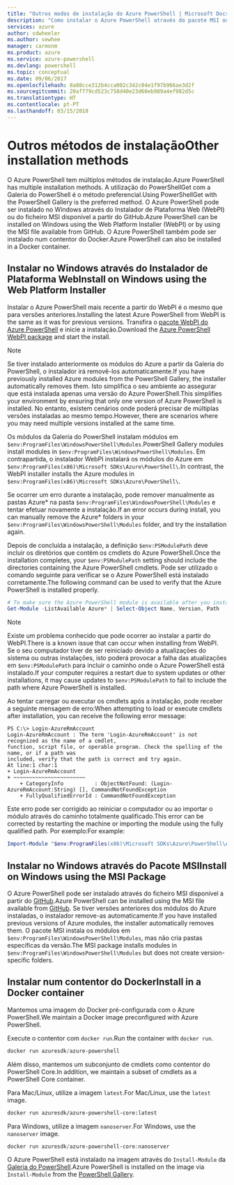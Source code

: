 ```yaml
---
title: "Outros modos de instalação do Azure PowerShell | Microsoft Docs"
description: "Como instalar o Azure PowerShell através do pacote MSI ou do Instalador de Plataforma Web."
services: azure
author: sdwheeler
ms.author: sewhee
manager: carmonm
ms.product: azure
ms.service: azure-powershell
ms.devlang: powershell
ms.topic: conceptual
ms.date: 09/06/2017
ms.openlocfilehash: 8a88cce312b4cca002c342c04e1f97b966ae3d2f
ms.sourcegitcommit: 20af779cd523c758d40e23d60eb989a4ef982d5c
ms.translationtype: HT
ms.contentlocale: pt-PT
ms.lasthandoff: 03/15/2018
---
```

# <a name="other-installation-methods"></a><span data-ttu-id="8512d-103">Outros métodos de instalação</span><span class="sxs-lookup"><span data-stu-id="8512d-103">Other installation methods</span></span>

<span data-ttu-id="8512d-104">O Azure PowerShell tem múltiplos métodos de instalação.</span><span class="sxs-lookup"><span data-stu-id="8512d-104">Azure PowerShell has multiple installation methods.</span></span> <span data-ttu-id="8512d-105">A utilização do PowerShellGet com a Galeria do PowerShell é o método preferencial.</span><span class="sxs-lookup"><span data-stu-id="8512d-105">Using PowerShellGet with the PowerShell Gallery is the preferred method.</span></span> <span data-ttu-id="8512d-106">O Azure PowerShell pode ser instalado no Windows através do Instalador de Plataforma Web (WebPI) ou do ficheiro MSI disponível a partir do GitHub.</span><span class="sxs-lookup"><span data-stu-id="8512d-106">Azure PowerShell can be installed on Windows using the Web Platform Installer (WebPI) or by using the MSI file available from GitHub.</span></span> <span data-ttu-id="8512d-107">O Azure PowerShell também pode ser instalado num contentor do Docker.</span><span class="sxs-lookup"><span data-stu-id="8512d-107">Azure PowerShell can also be installed in a Docker container.</span></span>

## <a name="install-on-windows-using-the-web-platform-installer"></a><span data-ttu-id="8512d-108">Instalar no Windows através do Instalador de Plataforma Web</span><span class="sxs-lookup"><span data-stu-id="8512d-108">Install on Windows using the Web Platform Installer</span></span>

<span data-ttu-id="8512d-109">Instalar o Azure PowerShell mais recente a partir do WebPI é o mesmo que para versões anteriores.</span><span class="sxs-lookup"><span data-stu-id="8512d-109">Installing the latest Azure PowerShell from WebPI is the same as it was for previous versions.</span></span>
<span data-ttu-id="8512d-110">Transfira o [pacote WebPI do Azure PowerShell](http://aka.ms/webpi-azps) e inicie a instalação.</span><span class="sxs-lookup"><span data-stu-id="8512d-110">Download the [Azure PowerShell WebPI package](http://aka.ms/webpi-azps) and start the install.</span></span>

> [!NOTE]
> <span data-ttu-id="8512d-111">Se tiver instalado anteriormente os módulos do Azure a partir da Galeria do PowerShell, o instalador irá removê-los automaticamente.</span><span class="sxs-lookup"><span data-stu-id="8512d-111">If you have previously installed Azure modules from the PowerShell Gallery, the installer automatically removes them.</span></span> <span data-ttu-id="8512d-112">Isto simplifica o seu ambiente ao assegurar que está instalada apenas uma versão do Azure PowerShell.</span><span class="sxs-lookup"><span data-stu-id="8512d-112">This simplifies your environment by ensuring that only one version of Azure PowerShell is installed.</span></span> <span data-ttu-id="8512d-113">No entanto, existem cenários onde poderá precisar de múltiplas versões instaladas ao mesmo tempo.</span><span class="sxs-lookup"><span data-stu-id="8512d-113">However, there are scenarios where you may need multiple versions installed at the same time.</span></span>
>
> <span data-ttu-id="8512d-114">Os módulos da Galeria do PowerShell instalam módulos em `$env:ProgramFiles\WindowsPowerShell\Modules`.</span><span class="sxs-lookup"><span data-stu-id="8512d-114">PowerShell Gallery modules install modules in `$env:ProgramFiles\WindowsPowerShell\Modules`.</span></span> <span data-ttu-id="8512d-115">Em contrapartida, o instalador WebPI instalará os módulos do Azure em `$env:ProgramFiles(x86)\Microsoft SDKs\Azure\PowerShell\`.</span><span class="sxs-lookup"><span data-stu-id="8512d-115">In contrast, the WebPI installer installs the Azure modules in `$env:ProgramFiles(x86)\Microsoft SDKs\Azure\PowerShell\`.</span></span>
>
> <span data-ttu-id="8512d-116">Se ocorrer um erro durante a instalação, pode remover manualmente as pastas Azure\* na pasta `$env:ProgramFiles\WindowsPowerShell\Modules` e tentar efetuar novamente a instalação.</span><span class="sxs-lookup"><span data-stu-id="8512d-116">If an error occurs during install, you can manually remove the Azure\* folders in your `$env:ProgramFiles\WindowsPowerShell\Modules` folder, and try the installation again.</span></span>

<span data-ttu-id="8512d-117">Depois de concluída a instalação, a definição `$env:PSModulePath` deve incluir os diretórios que contêm os cmdlets do Azure PowerShell.</span><span class="sxs-lookup"><span data-stu-id="8512d-117">Once the installation completes, your `$env:PSModulePath` setting should include the directories containing the Azure PowerShell cmdlets.</span></span> <span data-ttu-id="8512d-118">Pode ser utilizado o comando seguinte para verificar se o Azure PowerShell está instalado corretamente.</span><span class="sxs-lookup"><span data-stu-id="8512d-118">The following command can be used to verify that the Azure PowerShell is installed properly.</span></span>

```powershell
# To make sure the Azure PowerShell module is available after you install
Get-Module -ListAvailable Azure* | Select-Object Name, Version, Path
```

> [!NOTE]
> <span data-ttu-id="8512d-119">Existe um problema conhecido que pode ocorrer ao instalar a partir do WebPI.</span><span class="sxs-lookup"><span data-stu-id="8512d-119">There is a known issue that can occur when installing from WebPI.</span></span> <span data-ttu-id="8512d-120">Se o seu computador tiver de ser reiniciado devido a atualizações do sistema ou outras instalações, isto poderá provocar a falha das atualizações em `$env:PSModulePath` para incluir o caminho onde o Azure PowerShell está instalado.</span><span class="sxs-lookup"><span data-stu-id="8512d-120">If your computer requires a restart due to system updates or other installations, it may cause updates to `$env:PSModulePath` to fail to include the path where Azure PowerShell is installed.</span></span>

<span data-ttu-id="8512d-121">Ao tentar carregar ou executar os cmdlets após a instalação, pode receber a seguinte mensagem de erro:</span><span class="sxs-lookup"><span data-stu-id="8512d-121">When attempting to load or execute cmdlets after installation, you can receive the following error message:</span></span>

```
PS C:\> Login-AzureRmAccount
Login-AzureRmAccount : The term 'Login-AzureRmAccount' is not recognized as the name of a cmdlet,
function, script file, or operable program. Check the spelling of the name, or if a path was
included, verify that the path is correct and try again.
At line:1 char:1
+ Login-AzureRmAccount
+ ~~~~~~~~~~~~~~~~~~~~~~~
    + CategoryInfo          : ObjectNotFound: (Login-AzureRmAccount:String) [], CommandNotFoundException
    + FullyQualifiedErrorId : CommandNotFoundException
```

<span data-ttu-id="8512d-122">Este erro pode ser corrigido ao reiniciar o computador ou ao importar o módulo através do caminho totalmente qualificado.</span><span class="sxs-lookup"><span data-stu-id="8512d-122">This error can be corrected by restarting the machine or importing the module using the fully qualified path.</span></span> <span data-ttu-id="8512d-123">Por exemplo:</span><span class="sxs-lookup"><span data-stu-id="8512d-123">For example:</span></span>

```powershell
Import-Module "$env:ProgramFiles(x86)\Microsoft SDKs\Azure\PowerShell\AzureRM.psd1"
```

## <a name="install-on-windows-using-the-msi-package"></a><span data-ttu-id="8512d-124">Instalar no Windows através do Pacote MSI</span><span class="sxs-lookup"><span data-stu-id="8512d-124">Install on Windows using the MSI Package</span></span>

<span data-ttu-id="8512d-125">O Azure PowerShell pode ser instalado através do ficheiro MSI disponível a partir do [GitHub](https://aka.ms/azps-release).</span><span class="sxs-lookup"><span data-stu-id="8512d-125">Azure PowerShell can be installed using the MSI file available from [GitHub](https://aka.ms/azps-release).</span></span> <span data-ttu-id="8512d-126">Se tiver versões anteriores dos módulos do Azure instaladas, o instalador remove-as automaticamente.</span><span class="sxs-lookup"><span data-stu-id="8512d-126">If you have installed previous versions of Azure modules, the installer automatically removes them.</span></span> <span data-ttu-id="8512d-127">O pacote MSI instala os módulos em `$env:ProgramFiles\WindowsPowerShell\Modules`, mas não cria pastas específicas da versão.</span><span class="sxs-lookup"><span data-stu-id="8512d-127">The MSI package installs modules in `$env:ProgramFiles\WindowsPowerShell\Modules` but does not create version-specific folders.</span></span>

## <a name="install-in-a-docker-container"></a><span data-ttu-id="8512d-128">Instalar num contentor do Docker</span><span class="sxs-lookup"><span data-stu-id="8512d-128">Install in a Docker container</span></span>

<span data-ttu-id="8512d-129">Mantemos uma imagem do Docker pré-configurada com o Azure PowerShell.</span><span class="sxs-lookup"><span data-stu-id="8512d-129">We maintain a Docker image preconfigured with Azure PowerShell.</span></span>

<span data-ttu-id="8512d-130">Execute o contentor com `docker run`.</span><span class="sxs-lookup"><span data-stu-id="8512d-130">Run the container with `docker run`.</span></span>

```powershell
docker run azuresdk/azure-powershell
```

<span data-ttu-id="8512d-131">Além disso, mantemos um subconjunto de cmdlets como contentor do PowerShell Core.</span><span class="sxs-lookup"><span data-stu-id="8512d-131">In addition, we maintain a subset of cmdlets as a PowerShell Core container.</span></span>

<span data-ttu-id="8512d-132">Para Mac/Linux, utilize a imagem `latest`.</span><span class="sxs-lookup"><span data-stu-id="8512d-132">For Mac/Linux, use the `latest` image.</span></span>

```bash
docker run azuresdk/azure-powershell-core:latest
```

<span data-ttu-id="8512d-133">Para Windows, utilize a imagem `nanoserver`.</span><span class="sxs-lookup"><span data-stu-id="8512d-133">For Windows, use the `nanoserver` image.</span></span>

```powershell
docker run azuresdk/azure-powershell-core:nanoserver
```

<span data-ttu-id="8512d-134">O Azure PowerShell está instalado na imagem através do `Install-Module` da [Galeria do PowerShell](https://www.powershellgallery.com/).</span><span class="sxs-lookup"><span data-stu-id="8512d-134">Azure PowerShell is installed on the image via `Install-Module` from the [PowerShell Gallery](https://www.powershellgallery.com/).</span></span>
